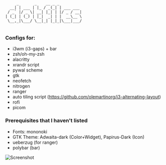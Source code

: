 ```
     _       _    __ _ _
  __| | ___ | |_ / _(_| | ___ ___
 / _` |/ _ \| __| |_| | |/ _ / __|
| (_| | (_) | |_|  _| | |  __\__ \
 \__,_|\___/ \__|_| |_|_|\___|___/
 
 ```
 ### Configs for:
 - i3wm (i3-gaps) + bar
 - zsh/oh-my-zsh
 - alacritty
 - xrandr script
 - pywal scheme
 - gtk
 - neofetch
 - nitrogen
 - ranger
 - auto tiling script (https://github.com/olemartinorg/i3-alternating-layout)
 - rofi
 - picom
 
 ### Prerequisites that I haven't listed
 - Fonts: mononoki
 - GTK Theme: Adwaita-dark (Color+Widget), Papirus-Dark (Icon)
 - ueberzug (for ranger)
 - polybar (bar)
 
 
 ![Screenshot](https://cdn.discordapp.com/attachments/1023735976683638784/1045921186154037269/2022-11-25_22-36.png)
